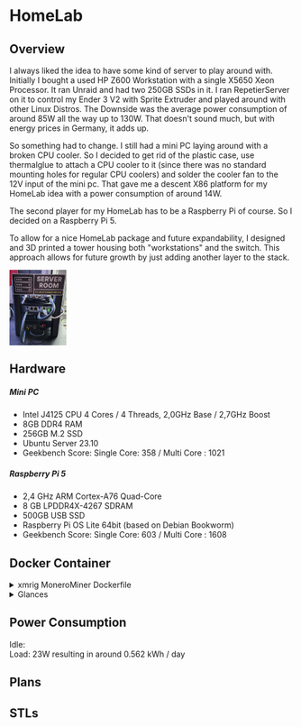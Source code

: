 # HomeLab

## Overview
I always liked the idea to have some kind of server to play around with. Initially I bought a used HP Z600 Workstation with a single X5650 Xeon Processor. It ran Unraid and had two 250GB SSDs in it. I ran RepetierServer on it to control my Ender 3 V2 with Sprite Extruder and played around with other Linux Distros.
The Downside was the average power consumption of around 85W all the way up to 130W. That doesn't sound much, but with energy prices in Germany, it adds up.

So something had to change. I still had a mini PC laying around with a broken CPU cooler. So I decided to get rid of the plastic case, use thermalglue to attach a CPU cooler to it (since there was no standard mounting holes for regular CPU coolers) and solder the cooler fan to the 12V input of the mini pc. That gave me a descent X86 platform for my HomeLab idea with a power consumption of around 14W.

The second player for my HomeLab has to be a Raspberry Pi of course. So I decided on a Raspberry Pi 5.

To allow for a nice HomeLab package and future expandability, I designed and 3D printed a tower housing both "workstations" and the switch. This approach allows for future growth by just adding another layer to the stack.

<img src="pictures/homelab0.jpg" width="20%" align="center">

## Hardware

##### Mini PC
- Intel J4125 CPU 4 Cores / 4 Threads, 2,0GHz Base / 2,7GHz Boost
- 8GB DDR4 RAM
- 256GB M.2 SSD
- Ubuntu Server 23.10
- Geekbench Score: Single Core: 358 / Multi Core : 1021

##### Raspberry Pi 5
- 2,4 GHz ARM Cortex-A76 Quad-Core
- 8 GB LPDDR4X-4267 SDRAM
- 500GB USB SSD
- Raspberry Pi OS Lite 64bit (based on Debian Bookworm)
- Geekbench Score: Single Core: 603 / Multi Core : 1608

## Docker Container
<details>
<summary>xmrig MoneroMiner Dockerfile</summary>
<img src="pictures/miner.png" width="50%" align="center">
<p>I wrote this Dockerfile and build the image on the raspberry pi and the x86 (due to architecture difference). This gave me the image needed to run a preconfigured xmrig instance, mining XMR for the moneroocean pool. Here you can find my <a href="https://github.com/JetDev22/homelab/xmrigContainer/Dockerfile">Dockerfile</a></p>
</details>
<details>
<summary>Glances</summary>
<img src="pictures/glances.png" width="50%" align="center">
<p>I run Glances to monitor each worker (Raspberry Pi and X86 mini PC). Here you can find <a href="https://github.com/joweisberg/docker-glances">Glances on Github</a></p>
</details>

## Power Consumption
Idle:  
Load: 23W resulting in around 0.562 kWh / day

## Plans

## STLs
